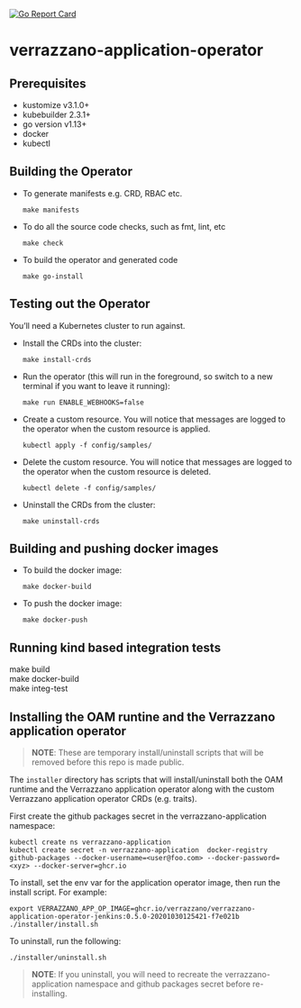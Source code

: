 [![Go Report Card](https://goreportcard.com/badge/github.com/verrazzano/verrazzano-application-operator)](https://goreportcard.com/report/github.com/verrazzano/verrazzano-application-operator)

# verrazzano-application-operator

## Prerequisites
* kustomize v3.1.0+
* kubebuilder 2.3.1+
* go version v1.13+
* docker
* kubectl

## Building the Operator

* To generate manifests e.g. CRD, RBAC etc.
    ```
    make manifests
    ```

* To do all the source code checks, such as fmt, lint, etc
    ```
    make check
    ```
  
* To build the operator and generated code 
    ```
    make go-install
    ```
    
## Testing out the Operator

You’ll need a Kubernetes cluster to run against.

* Install the CRDs into the cluster:
    ```
    make install-crds
    ```

* Run the operator (this will run in the foreground, so switch to a new terminal if you want to leave it running):
    ```
    make run ENABLE_WEBHOOKS=false
    ```

* Create a custom resource.  You will notice that messages are logged to the operator
when the custom resource is applied. 
    ```
    kubectl apply -f config/samples/
    ```

* Delete the custom resource.  You will notice that messages are logged to the operator
when the custom resource is deleted.
    ```
    kubectl delete -f config/samples/
    ```
* Uninstall the CRDs from the cluster:
    ```
    make uninstall-crds
    ```

## Building and pushing docker images

* To build the docker image:
    ```
    make docker-build
  
* To push the docker image:
    ```
    make docker-push
    ```  
  
## Running kind based integration tests

  make build  
  make docker-build  
  make integ-test  

## Installing the OAM runtine and the Verrazzano application operator

> **NOTE**: These are temporary install/uninstall scripts that will be removed before this repo is made public.

The `installer` directory has scripts that will
install/uninstall both the OAM runtime and the Verrazzano application operator along
with the custom Verrazzano application operator CRDs (e.g. traits).

First create the github packages secret in the verrazzano-application namespace:

```
kubectl create ns verrazzano-application
kubectl create secret -n verrazzano-application  docker-registry github-packages --docker-username=<user@foo.com> --docker-password=<xyz> --docker-server=ghcr.io
```

To install, set the env var for the application operator image, then run the install script.  For example:
```
export VERRAZZANO_APP_OP_IMAGE=ghcr.io/verrazzano/verrazzano-application-operator-jenkins:0.5.0-20201030125421-f7e021b
./installer/install.sh
```

To uninstall, run the following:
```
./installer/uninstall.sh
```
> **NOTE**: If you uninstall, you will need to recreate the verrazzano-application namespace and github packages secret before re-installing.
